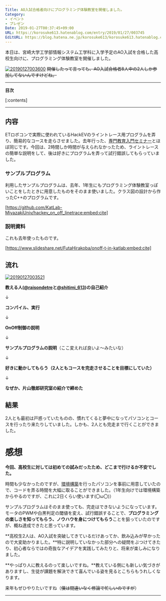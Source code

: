 ```yaml
---
Title: AO入試合格者向けにプログラミング体験教室を開催しました。
Category:
- イベント
- プレゼン
Date: 2019-01-27T00:37:45+09:00
URL: https://korosuke613.hatenablog.com/entry/2019/01/27/003745
EditURL: https://blog.hatena.ne.jp/korosuke613/korosuke613.hatenablog.com/atom/entry/98012380840791226
---
```


本日は、宮崎大学工学部情報システム工学科に入学予定のAO入試を合格した高校生向けに、プログラミング体験教室を開催しました。

<a href="http://f.hatena.ne.jp/korosuke613/20190127003600"><img src="https://cdn-ak.f.st-hatena.com/images/fotolife/k/korosuke613/20190127/20190127003600.png" alt="20190127003600"></a>
~~開催したって言っても、AO入試合格者8人中の2人しか参加してないんですけどね。~~



<!-- more -->

---

**目次**

[:contents]

---


## 内容
ETロボコンで実際に使われているHackEVのライントレース用プログラムを弄り、簡易的なコースを走らさせました。去年行った、[専門教育入門セミナー](http://earth.cs.miyazaki-u.ac.jp/seminar/)とほぼ同じです。今回は、2時間しか時間が与えられなかったため、ライントレースの簡単な説明をして、後は好きにプログラムを弄って試行錯誤してもらっていました。

### サンプルプログラム
利用したサンプルプログラムは、去年、1年生にもプログラミング体験教室っぽいことをしたときに用意したものをそのまま使いました。クラス図の設計から作ったC++のプログラムです。

[https://github.com/KatLab-MiyazakiUniv/hackev_on_off_linetrace:embed:cite]


### 説明資料
これも去年使ったものです。

[https://www.slideshare.net/FutaHirakoba/onoff-t-in-katlab:embed:cite]



## 流れ
<a href="http://f.hatena.ne.jp/korosuke613/20190127003521"><img src="https://cdn-ak.f.st-hatena.com/images/fotolife/k/korosuke613/20190127/20190127003521.png" alt="20190127003521"></a>

**教える人([@raisondetre](https://twitter.com/raisondetre137)と[@shitimi_613](https://twitter.com/shitimi_613))の自己紹介**

↓

**コンパイル、実行**

↓

**OnOff制御の説明**

↓

**サンプルプログラムの説明**（ここ変えれば良いよ〜みたいな）

↓

**好きに動かしてもらう（2人ともコースを完走させることを目標にしていた）**

↓

**なぜか、片山徹郎研究室の紹介で締めた**

## 結果
2人とも最初は戸惑っていたものの、慣れてくると夢中になってパソコンとコースを行ったり来たりしていました。しかも、2人とも完走まで行くことができました。

# 感想
**今回、高校生に対しては初めての試みだったため、どこまで行けるか不安でした。**


時間も少なかったのですが、[環境構築](https://qiita.com/Shitimi_613/items/4b9ef44bafd5a5154fc5)を行ったパソコンを事前に用意していたので、コードを弄る時間を大幅に取ることができました。（1年生向けでは環境構築からやるのですが、これに2日くらい使います(〇ω〇)）

サンプルプログラムはそのまま使っても、完走はできないようになっています。モータのPWMや白黒判定の閾値を変え、試行錯誤することで、**プログラミングの楽しさを知ってもらう、ノウハウを身につけてもらう**ことを狙っていたのですが、概ね達成できたと思っています。

**高校生2人は、AO入試を突破してきているだけあってか、飲み込みが早かったので大変助かりました。**特に説明していなかった部分への疑問をぶつけてきたり、初心者ならではの奇抜なアイデアを実践してみたりと、将来が楽しみになりました。

**やっぱり人に教えるのって楽しいですね。**教えている側にも新しい気づきがありますし、生徒が課題を解決できて喜んでいる姿を見るとこちらもうれしくなります。

来年もぜひやりたいですね（~~僕は間違いなく修論で忙しいのですが~~）

---
